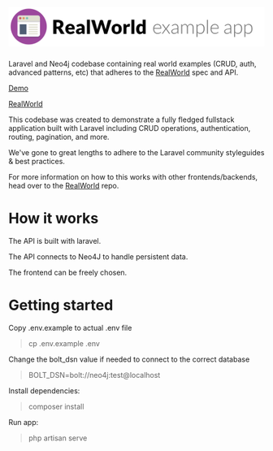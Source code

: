 # ![RealWorld Example App](logo.png)

Laravel and Neo4j codebase containing real world examples (CRUD, auth, advanced patterns, etc) that adheres to the [RealWorld](https://github.com/gothinkster/realworld) spec and API.


[Demo](https://demo.realworld.io/)

[RealWorld](https://github.com/gothinkster/realworld)


This codebase was created to demonstrate a fully fledged fullstack application built with Laravel including CRUD operations, authentication, routing, pagination, and more.

We've gone to great lengths to adhere to the Laravel community styleguides & best practices.

For more information on how to this works with other frontends/backends, head over to the [RealWorld](https://github.com/gothinkster/realworld) repo.


# How it works

The API is built with laravel.

The API connects to Neo4J to handle persistent data.

The frontend can be freely chosen.

# Getting started

Copy .env.example to actual .env file
> cp .env.example .env

Change the bolt_dsn value if needed to connect to the correct database
> BOLT_DSN=bolt://neo4j:test@localhost

Install dependencies:
> composer install

Run app:
> php artisan serve
